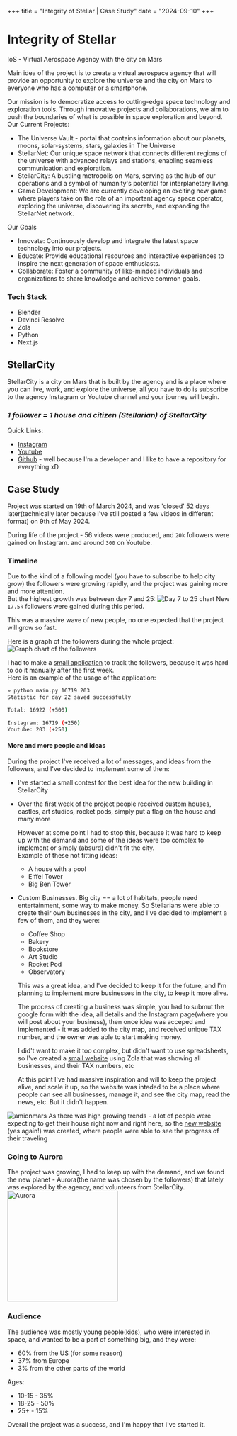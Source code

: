 +++
title = "Integrity of Stellar | Case Study"
date = "2024-09-10"
+++

# Integrity of Stellar 
IoS - Virtual Aerospace Agency with the city on Mars

Main idea of the project is to create a virtual aerospace agency that will provide an opportunity to explore the universe and the city on Mars to everyone who has a computer or a smartphone.

Our mission is to democratize access to cutting-edge space technology and exploration tools. Through innovative projects and collaborations, we aim to push the boundaries of what is possible in space exploration and beyond.
Our Current Projects:
- The Universe Vault - portal that contains information about our planets, moons, solar-systems, stars, galaxies in The Universe 
- StellarNet: Our unique space network that connects different regions of the universe with advanced relays and stations, enabling seamless communication and exploration.
- StellarCity: A bustling metropolis on Mars, serving as the hub of our operations and a symbol of humanity's potential for interplanetary living.
- Game Development: We are currently developing an exciting new game where players take on the role of an important agency space operator, exploring the universe, discovering its secrets, and expanding the StellarNet network.

Our Goals
- Innovate: Continuously develop and integrate the latest space technology into our projects.
- Educate: Provide educational resources and interactive experiences to inspire the next generation of space enthusiasts.
- Collaborate: Foster a community of like-minded individuals and organizations to share knowledge and achieve common goals.

### Tech Stack
- Blender 
- Davinci Resolve
- Zola
- Python
- Next.js

## StellarCity
StellarCity is a city on Mars that is built by the agency and is a place where you can live, work, and explore the universe, all you have to do is subscribe to the agency Instagram or Youtube channel and your journey will begin.

### *1 follower = 1 house and citizen (Stellarian) of StellarCity*

Quick Links:
- [Instagram](https://www.instagram.com/integrityofstellar/)
- [Youtube](https://www.youtube.com/@IntegrityofStellar/)
- [Github](https://github.com/integrityofstellar) - well because I'm a developer and I like to have a repository for everything xD

## Case Study 
Project was started on 19th of March 2024, and was 'closed' 52 days later(technically later because I've still posted a few videos in different format) on 9th of May 2024.

During life of the project - 56 videos were produced, and `20k` followers were gained on Instagram. and around `300` on Youtube.

### Timeline
Due to the kind of a following model (you have to subscribe to help city grow) the followers were growing rapidly, and the project was gaining more and more attention.  
But the highest growth was between day 7 and 25:
![Day 7 to 25 chart](7-25.png)
New `17.5k` followers were gained during this period.    

This was a massive wave of new people, no one expected that the project will grow so fast.

Here is a graph of the followers during the whole project:
![Graph chart of the followers](graph.png)

I had to make a [small application](https://github.com/integrityofstellar/stellarcitytracker-cli) to track the followers, because it was hard to do it manually after the first week.  
Here is an example of the usage of the application:
```bash
» python main.py 16719 203
Statistic for day 22 saved successfully

Total: 16922 (+500)

Instagram: 16719 (+250)
Youtube: 203 (+250)
```


#### More and more people and ideas
During the project I've received a lot of messages, and ideas from the followers, and I've decided to implement some of them:
- I've started a small contest for the best idea for the new building in StellarCity
- Over the first week of the project people received custom houses, castles, art studios, rocket pods, simply put a flag on the house and many more

  However at some point I had to stop this, because it was hard to keep up with the demand and some of the ideas were too complex to implement or simply (absurd) didn't fit the city.  
  Example of these not fitting ideas:
  - A house with a pool
  - Eiffel Tower
  - Big Ben Tower
- Custom Businesses. Big city == a lot of habitats, people need entertainment, some way to make money. So Stellarians were able to create their own businesses in the city, and I've decided to implement a few of them, and they were:
  - Coffee Shop
  - Bakery
  - Bookstore
  - Art Studio
  - Rocket Pod
  - Observatory

  This was a great idea, and I've decided to keep it for the future, and I'm planning to implement more businesses in the city, to keep it more alive.

  The process of creating a business was simple, you had to submut the google form with the idea, all details and the Instagram page(where you will post about your business), then once idea was acceped and implemented - it was added to the city map, and received unique TAX number, and the owner was able to start making money.  

  I did't want to make it too complex, but didn't want to use spreadsheets, so I've created a [small website](https://stellarcity-db.vercel.app/firms/) using Zola that was showing all businesses, and their TAX numbers, etc

  At this point I've had massive inspiration and will to keep the project alive, and scale it up, so the website was inteded to be a place where people can see all businesses, manage it, and see the city map, read the news, etc. But it didn't happen.

![amionmars](amionmars.png)
As there was high growing trends - a lot of people were expecting to get their house right now and right here, so the [new website](https://amionmars.vercel.app/) (yes again!) was created, where people were able to see the progress of their traveling

### Going to Aurora  
The project was growing, I had to keep up with the demand, and we found the new planet - Aurora(the name was chosen by the followers) that lately was explored by the agency, and volunteers from StellarCity.  
<img alt="Aurora" async src="aurora.png" width="250px"></img>  

### Audience
The audience was mostly young people(kids), who were interested in space, and wanted to be a part of something big, and they were:
- 60% from the US (for some reason)
- 37% from Europe
- 3% from the other parts of the world

Ages:
- 10-15 - 35%
- 18-25 - 50%
- 25+ - 15%

Overall the project was a success, and I'm happy that I've started it.